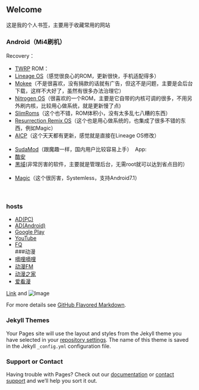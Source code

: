 ## Welcome 
这是我的个人书签，主要用于收藏常用的网站

### Android（Mi4刷机）
Recovery：                                                                                                                       
- [TWRP](https://twrp.me/)
ROM：                                                                                                                          
- [Lineage OS](https://download.lineageos.org/)（感觉很良心的ROM，更新很快，手机适配得多）
- [Mokee](https://download.mokeedev.com/)（不是很喜欢，没有捐款的话就有广告，但这不是问题，主要是会后台下载，这样不大好了，虽然有很多办法治理它）
- [Nitrogen OS](https://sourceforge.net/projects/nitrogen-project/)（很喜欢的一个ROM，主要是它自带的内核可调的很多，不用另外刷内核，比较用心做系统，就是更新慢了点)
- [SlimRoms](https://slimroms.org/)（这个也不错，ROM体积小，没有太多乱七八糟的东西） 
- [Resurrection Remix OS](http://www.resurrectionremix.com/)（这个也是用心做系统的，也集成了很多不错的东西，例如Magic）    
- [AICP](http://dwnld.aicp-rom.com/)（这个天天都有更新，感觉就是直接在Lineage OS修改）                                              
- [SudaMod](http://sudamod.download/)（跟魔趣一样，国内用户比较容易上手）  
App:
- [酷安](https://apkcool.com/)                                                                                                   
- [黑域](https://piebridge.me/br/)(非常厉害的软件，主要就是管理后台，无需root就可以达到省点目的）                   
- [Magic]()（这个很厉害，Systemless，支持Android7.1）                                                                                                                                                                                                              
### hosts        
- [AD(PC)](https://raw.githubusercontent.com/vokins/yhosts/master/hosts.txt)                  
- [AD(Android)](https://raw.githubusercontent.com/vokins/yhosts/master/hosts)       
- [Google Play](https://raw.githubusercontent.com/sy618/hosts/master/p)       
- [YouTube](https://raw.githubusercontent.com/sy618/hosts/master/y)           
- [FQ](https://raw.githubusercontent.com/racaljk/hosts/master/hosts)                                                                                                                                                                                             
###动漫
- [嘀哩嘀哩](http://www.dilidili.wang/)                                                                                         
- [动漫FM](http://www.dongman.fm/)                                                                                               
- [动漫之家](http://manhua.dmzj.com/)                                                                                            
- [爱看漫](http://www.ikanman.com/)                                                                                              

[Link](url) and ![Image](src)

For more details see [GitHub Flavored Markdown](https://guides.github.com/features/mastering-markdown/).

### Jekyll Themes

Your Pages site will use the layout and styles from the Jekyll theme you have selected in your [repository settings](https://github.com/chstarme/chstar/settings). The name of this theme is saved in the Jekyll `_config.yml` configuration file.

### Support or Contact

Having trouble with Pages? Check out our [documentation](https://help.github.com/categories/github-pages-basics/) or [contact support](https://github.com/contact) and we’ll help you sort it out.
